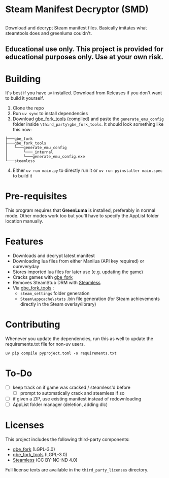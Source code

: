 # Steam Manifest Decryptor (SMD)
<img alt="" src="https://img.shields.io/github/repo-size/jericjan/SMD" />

Download and decrypt Steam manifest files. Basically imitates what steamtools does and greenluma couldn't.

## **Educational use only.** This project is provided for educational purposes only. Use at your own risk.

# Building
It's best if you have `uv` installed. Download from Releases if you don't want to build it yourself.

1. Clone the repo
2. Run `uv sync` to install dependencies  
3. Download [gbe_fork_tools](https://github.com/Detanup01/gbe_fork_tools/releases) (compiled) and paste the `generate_emu_config` folder inside `\third_party\gbe_fork_tools`. It should look something like this now:  
```
├───gbe_fork
├───gbe_fork_tools
│   └───generate_emu_config
│       └───_internal
│       └───generate_emu_config.exe
└───steamless
```
4. Either `uv run main.py` to directly run it or `uv run pyinstaller main.spec` to build it

# Pre-requisites
This program requires that **GreenLuma** is installed, preferably in normal mode. Other modes work too but you'll have to specify the AppList folder location manually.

# Features
- Downloads and decrypt latest manifest
- Downloading lua files from either Manilua (API key required) or oureveryday
- Stores imported lua files for later use (e.g. updating the game)
- Cracks games with [gbe_fork](https://github.com/Detanup01/gbe_fork/)
- Removes SteamStub DRM with [Steamless](https://github.com/atom0s/Steamless/)
- Via [gbe_fork_tools](https://github.com/Detanup01/gbe_fork_tools) :
  - `steam_settings` folder generation 
   - `Steam\appcache\stats` .bin file generation (for Steam achievements directly in the Steam overlay/library)

# Contributing

Whenever you update the dependencies, run this as well to update the requirements.txt file for non-uv users.
```
uv pip compile pyproject.toml -o requirements.txt
```

# To-Do
- [ ] keep track on if game was cracked / steamless'd before
  - [ ] prompt to automatically crack and steamless if so
- [ ] if given a ZIP, use existing manifest instead of redownloading
- [ ] AppList folder manager (deletion, adding dlc)

# Licenses
This project includes the following third-party components:
- [gbe_fork](https://github.com/Detanup01/gbe_fork/) (LGPL-3.0)
- [gbe_fork_tools](https://github.com/Detanup01/gbe_fork_tools) (LGPL-3.0)
- [Steamless](https://github.com/atom0s/Steamless/) (CC BY-NC-ND 4.0)

Full license texts are available in the `third_party_licenses` directory.
